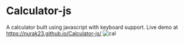 # Calculator-js
A calculator built using javascript with keyboard support.
Live demo at https://nurak23.github.io/Calculator-js/
![cal](https://user-images.githubusercontent.com/91521374/186248782-09994875-4d49-4fae-a634-5b6e5db33bd2.jpg)
